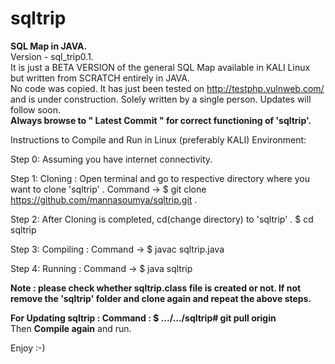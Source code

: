 # sqltrip
<b>SQL Map in JAVA.</b>  
Version - sql_trip0.1.  
It is just a BETA VERSION of the general SQL Map available in KALI Linux but written from SCRATCH entirely in JAVA.  
No code was copied. 
It has just been tested on http://testphp.vulnweb.com/ and is under construction.
Solely written by a single person.
Updates will follow soon.  
<b>Always browse to " Latest Commit " for correct functioning of 'sqltrip'.</b>  

Instructions to Compile and Run in Linux (preferably KALI) Environment:  

Step 0: Assuming you have internet connectivity.

Step 1: Cloning : Open terminal and go to respective directory where you want to clone 'sqltrip' . Command -> $ git clone https://github.com/mannasoumya/sqltrip.git .  

Step 2: After Cloning is completed, cd(change directory) to 'sqltrip' . $ cd sqltrip  

Step 3: Compiling : Command -> $ javac sqltrip.java  

Step 4: Running : Command -> $ java sqltrip  

<b>Note : please check whether sqltrip.class file is created or not. If not remove the 'sqltrip' folder and clone again and repeat the above steps.</b>  

<b>For Updating sqltrip : Command : $ .../.../sqltrip# git pull origin </b>   
Then <b>Compile again</b> and run. 


Enjoy :-)
